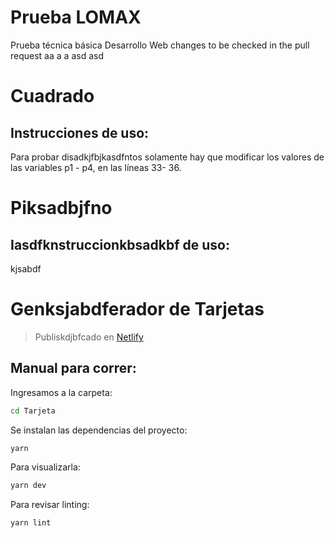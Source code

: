 # Prueba LOMAX
Prueba técnica básica Desarrollo Web
changes to be checked in the pull request
aa
a
a
asd
asd
# Cuadrado

## Instrucciones de uso:

Para probar disadkjfbjkasdfntos solamente hay que modificar los valores de las variables p1 - p4, en las líneas 33- 36.

# Piksadbjfno

## Iasdfknstruccionkbsadkbf de uso:
kjsabdf

# Genksjabdferador de Tarjetas

>  Publiskdjbfcado en [Netlify][netlify] 


## Manual para correr:

Ingresamos a la carpeta:
```sh
cd Tarjeta
```
Se instalan las dependencias del proyecto:
```sh
yarn
```
Para visualizarla:
```sh
yarn dev
```
Para revisar linting:
```sh
yarn lint
```

[netlify]: <https://tarjetalomax.netlify.app>
